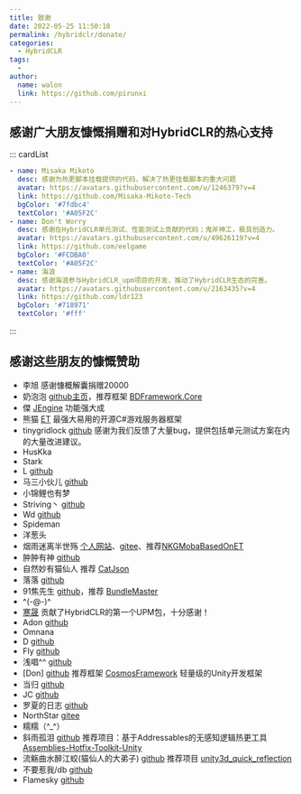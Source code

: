 ```yaml
---
title: 致谢
date: 2022-05-25 11:50:18
permalink: /hybridclr/donate/
categories:
  - HybridCLR
tags:
  - 
author: 
  name: walon
  link: https://github.com/pirunxi
---
```


## 感谢广大朋友慷慨捐赠和对HybridCLR的热心支持

::: cardList
```yaml
- name: Misaka Mikoto
  desc: 感谢为热更脚本挂载提供的代码，解决了热更挂载脚本的重大问题
  avatar: https://avatars.githubusercontent.com/u/1246379?v=4
  link: https://github.com/Misaka-Mikoto-Tech
  bgColor: '#7fdbc4'
  textColor: '#A05F2C'
- name: Don't Worry
  desc: 感谢在HybridCLR单元测试、性能测试上贡献的代码；鬼斧神工，极具创造力。
  avatar: https://avatars.githubusercontent.com/u/49626119?v=4
  link: https://github.com/eelgame
  bgColor: '#FCDBA0'
  textColor: '#A05F2C'
- name: 海浪
  desc: 感谢海浪参与HybridCLR_upm项目的开发，推动了HybridCLR生态的完善。
  avatar: https://avatars.githubusercontent.com/u/2163435?v=4
  link: https://github.com/ldr123
  bgColor: '#718971'
  textColor: '#fff'

```
:::

## 感谢这些朋友的慷慨赞助

- 李旭 感谢慷概解囊捐赠20000
- 奶泡泡 [github主页](https://github.com/yimengfan)，推荐框架 [BDFramework.Core](https://github.com/yimengfan/BDFramework.Core)
- 傑 [JEngine](https://github.com/JasonXuDeveloper/JEngine) 功能强大成
- 熊猫 [ET](https://github.com/egametang/ET) 最强大易用的开源C#游戏服务器框架
- tinygridlock [github](https://github.com/tinygridlock) 感谢为我们反馈了大量bug，提供包括单元测试方案在内的大量改进建议。
- HusKka
- Stark
- L  [github](https://github.com/LiuOcean)
- 马三小伙儿 [github](https://github.com/XINCGer) 
- 小锦鲤也有梦
- Striving丶 [github](https://github.com/HFX-93)
- Wd [github](https://github.com/chardian)
- Spideman
- 洋葱头
- 烟雨迷离半世殇  [个人网站](https://www.lfzxb.top/)、[gitee](https://gitee.com/NKG_admin)、推荐[NKGMobaBasedOnET](https://gitee.com/NKG_admin/NKGMobaBasedOnET)
- 肿肿有神 [github](https://github.com/chenjiepro)
- 自然妙有猫仙人 推荐 [CatJson](https://github.com/CatImmortal/CatJson)
- 落落 [github](https://github.com/Aileen25)
- 91焦先生 [github](https://github.com/mister91jiao)，推荐 [BundleMaster](https://github.com/mister91jiao/BundleMaster)
- ^(-@-)^
- [寒晟](https://github.com/huangchaoqun) 贡献了HybridCLR的第一个UPM包，十分感谢！
- Adon [github](https://github.com/Adon92)
- Omnana
- D [github](https://github.com/adiu)
- Fly  [github](https://github.com/renfengyi)
- 浅唱^^ [github](https://github.com/doitmyway)
- [Don] [github](https://github.com/DonnYep)  推荐框架 [CosmosFramework](https://github.com/DonnYep/CosmosFramework) 轻量级的Unity开发框架
- 当归 [github](https://github.com/privatevoidyou)
- JC [github](https://github.com/jctn)
- 罗夏的日志 [github](https://github.com/Senfee-Cheng)
- NorthStar [gitee](https://gitee.com/cmx)
- 糯糯（^_^） 
- 斜雨孤泪 [github](https://github.com/Bian-Sh) 推荐项目：基于Addressables的无感知逻辑热更工具 [Assemblies-Hotfix-Toolkit-Unity](https://github.com/Bian-Sh/Assemblies-Hotfix-Toolkit-Unity)
- 流觞曲水醉江蛟(猫仙人的大弟子) [github](https://github.com/smopu) 推荐项目 [unity3d_quick_reflection](https://github.com/smopu/unity3d_quick_reflection)
- 不要惹我/db [github](https://github.com/kkvskkkk) 
- Flamesky [github](https://github.com/FlameskyDexive)
